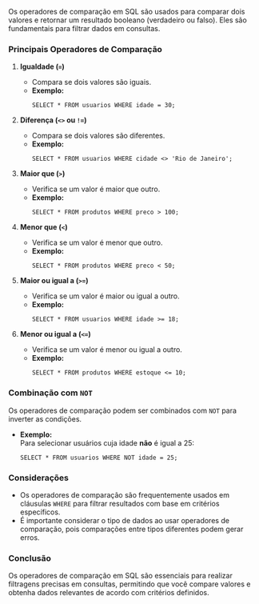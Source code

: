 Os operadores de comparação em SQL são usados para comparar dois valores e retornar um resultado booleano (verdadeiro ou falso). Eles são fundamentais para filtrar dados em consultas.

### Principais Operadores de Comparação

1. **Igualdade (`=`)**
    
    - Compara se dois valores são iguais.
    - **Exemplo:**
        ```
        SELECT * FROM usuarios WHERE idade = 30;
        ```
    
2. **Diferença (`<>` ou `!=`)**
    
    - Compara se dois valores são diferentes.
    - **Exemplo:**
        ```
        SELECT * FROM usuarios WHERE cidade <> 'Rio de Janeiro';
        ```
    
3. **Maior que (`>`)**
    
    - Verifica se um valor é maior que outro.
    - **Exemplo:**
        ```
        SELECT * FROM produtos WHERE preco > 100;
        ```
    
4. **Menor que (`<`)**
    
    - Verifica se um valor é menor que outro.
    - **Exemplo:**
        ```
        SELECT * FROM produtos WHERE preco < 50;
        ```
    
5. **Maior ou igual a (`>=`)**
    
    - Verifica se um valor é maior ou igual a outro.
    - **Exemplo:**
        ```
        SELECT * FROM usuarios WHERE idade >= 18;
        ```
    
6. **Menor ou igual a (`<=`)**
    
    - Verifica se um valor é menor ou igual a outro.
    - **Exemplo:**
        ```
        SELECT * FROM produtos WHERE estoque <= 10;
        ```
    

### Combinação com `NOT`

Os operadores de comparação podem ser combinados com `NOT` para inverter as condições.

- **Exemplo:**  
    Para selecionar usuários cuja idade **não** é igual a 25:
    ```
    SELECT * FROM usuarios WHERE NOT idade = 25;
    ```
    

### Considerações

- Os operadores de comparação são frequentemente usados em cláusulas `WHERE` para filtrar resultados com base em critérios específicos.
- É importante considerar o tipo de dados ao usar operadores de comparação, pois comparações entre tipos diferentes podem gerar erros.

### Conclusão

Os operadores de comparação em SQL são essenciais para realizar filtragens precisas em consultas, permitindo que você compare valores e obtenha dados relevantes de acordo com critérios definidos.
